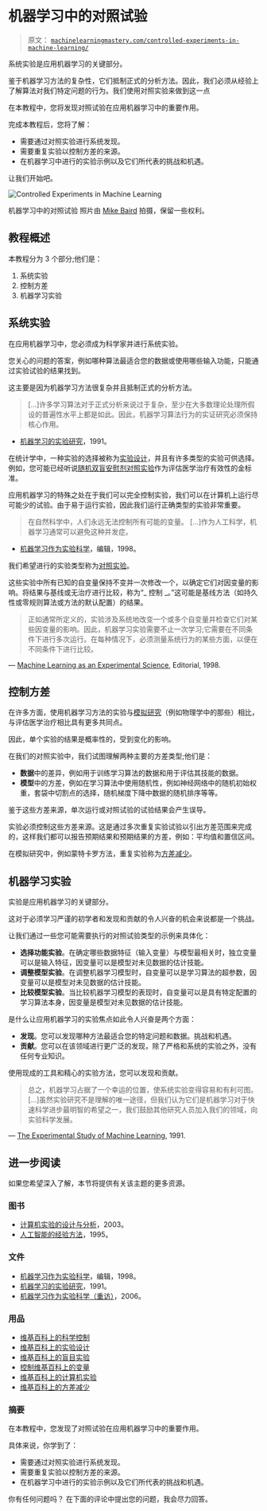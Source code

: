 # 机器学习中的对照试验

> 原文： [`machinelearningmastery.com/controlled-experiments-in-machine-learning/`](https://machinelearningmastery.com/controlled-experiments-in-machine-learning/)

系统实验是应用机器学习的关键部分。

鉴于机器学习方法的复杂性，它们抵制正式的分析方法。因此，我们必须从经验上了解算法对我们特定问题的行为。我们使用对照实验来做到这一点

在本教程中，您将发现对照试验在应用机器学习中的重要作用。

完成本教程后，您将了解：

*   需要通过对照实验进行系统发现。
*   需要重复实验以控制方差的来源。
*   在机器学习中进行的实验示例以及它们所代表的挑战和机遇。

让我们开始吧。

![Controlled Experiments in Machine Learning](img/977cd3894fd506cfe11bb8b525683cc0.jpg)

机器学习中的对照试验
照片由 [Mike Baird](https://www.flickr.com/photos/mikebaird/1723372755/) 拍摄，保留一些权利。

## 教程概述

本教程分为 3 个部分;他们是：

1.  系统实验
2.  控制方差
3.  机器学习实验

## 系统实验

在应用机器学习中，您必须成为科学家并进行系统实验。

您关心的问题的答案，例如哪种算法最适合您的数据或使用哪些输入功能，只能通过实验试验的结果找到。

这主要是因为机器学习方法很复杂并且抵制正式的分析方法。

> [...]许多学习算法对于正式分析来说过于复杂，至少在大多数理论处理所假设的普遍性水平上都是如此。因此，机器学习算法行为的实证研究必须保持核心作用。

- [机器学习的实验研究](https://dl.acm.org/citation.cfm?id=637939)，1991。

在统计学中，一种实验的选择被称为[实验设计](https://en.wikipedia.org/wiki/Design_of_experiments)，并且有许多类型的实验可供选择。例如，您可能已经听说[随机双盲安慰剂对照实验](https://en.wikipedia.org/wiki/Blinded_experiment)作为评估医学治疗有效性的金标准。

应用机器学习的特殊之处在于我们可以完全控制实验，我们可以在计算机上运行尽可能少的试验。由于易于运行实验，因此我们运行正确类型的实验非常重要。

> 在自然科学中，人们永远无法控制所有可能的变量。 [...]作为人工科学，机器学习通常可以避免这种并发症。

- [机器学习作为实验科学](https://link.springer.com/article/10.1023%2FA%3A1022623814640?LI=true)，编辑，1998。

我们希望进行的实验类型称为[对照实验](https://en.wikipedia.org/wiki/Scientific_control)。

这些实验中所有已知的自变量保持不变并一次修改一个，以确定它们对因变量的影响。将结果与基线或无治疗进行比较，称为“_ 控制 _。”这可能是基线方法（如持久性或零规则算法或方法的默认配置）的结果。

> 正如通常所定义的，实验涉及系统地改变一个或多个自变量并检查它们对某些因变量的影响。因此，机器学习实验需要不止一次学习;它需要在不同条件下进行多次运行。在每种情况下，必须测量系统行为的某些方面，以便在不同条件下进行比较。

— [Machine Learning as an Experimental Science](https://link.springer.com/article/10.1023%2FA%3A1022623814640?LI=true), Editorial, 1998.

## 控制方差

在许多方面，使用机器学习方法的实验与[模拟研究](https://en.wikipedia.org/wiki/Computer_experiment)（例如物理学中的那些）相比，与评估医学治疗相比具有更多共同点。

因此，单个实验的结果是概率性的，受到变化的影响。

在我们的对照实验中，我们试图理解两种主要的方差类型;他们是：

*   **数据**中的差异，例如用于训练学习算法的数据和用于评估其技能的数据。
*   **模型**中的方差，例如在学习算法中使用随机性，例如神经网络中的随机初始权重，套袋中切割点的选择，随机梯度下降中数据的随机排序等等。

鉴于这些方差来源，单次运行或对照试验的试验结果会产生误导。

实验必须控制这些方差来源。这是通过多次重复实验试验以引出方差范围来完成的，这样我们都可以报告预期结果和预期结果的方差，例如：平均值和置信区间。

在模拟研究中，例如蒙特卡罗方法，重复实验称为[方差减少](https://en.wikipedia.org/wiki/Variance_reduction)。

## 机器学习实验

实验是应用机器学习的关键部分。

这对于必须学习严谨的初学者和发现和贡献的令人兴奋的机会来说都是一个挑战。

让我们通过一些您可能需要执行的对照试验类型的示例来具体化：

*   **选择功能实验**。在确定哪些数据特征（输入变量）与模型最相关时，独立变量可以是输入特征，因变量可以是模型对未见数据的估计技能。
*   **调整模型实验**。在调整机器学习模型时，自变量可以是学习算法的超参数，因变量可以是模型对未见数据的估计技能。
*   **比较模型实验**。当比较机器学习模型的表现时，自变量可以是具有特定配置的学习算法本身，因变量是模型对未见数据的估计技能。

是什么让应用机器学习的实验焦点如此令人兴奋是两个方面：

*   **发现**。您可以发现哪种方法最适合您的特定问题和数据。挑战和机遇。
*   **贡献**。您可以在该领域进行更广泛的发现，除了严格和系统的实验之外，没有任何专业知识。

使用现成的工具和精心的实验方法，您可以发现和贡献。

> 总之，机器学习占据了一个幸运的位置，使系统实验变得容易和有利可图。 [...]虽然实验研究不是理解的唯一途径，但我们认为它们是机器学习对于快速科学进步最明智的希望之一，我们鼓励其他研究人员加入我们的领域，向实验科学发展。

— [The Experimental Study of Machine Learning](https://dl.acm.org/citation.cfm?id=637939), 1991.

## 进一步阅读

如果您希望深入了解，本节将提供有关该主题的更多资源。

### 图书

*   [计算机实验的设计与分析](https://amzn.to/2Ge4yAP)，2003。
*   [人工智能的经验方法](https://amzn.to/2GdUPut)，1995。

### 文件

*   [机器学习作为实验科学](https://link.springer.com/article/10.1023%2FA%3A1022623814640?LI=true)，编辑，1998。
*   [机器学习的实验研究](https://dl.acm.org/citation.cfm?id=637939)，1991。
*   [机器学习作为实验科学（重访）](http://www.aaai.org/Papers/Workshops/2006/WS-06-06/WS06-06-002.pdf)，2006。

### 用品

*   [维基百科上的科学控制](https://en.wikipedia.org/wiki/Scientific_control)
*   [维基百科上的实验设计](https://en.wikipedia.org/wiki/Design_of_experiments)
*   [维基百科上的盲目实验](https://en.wikipedia.org/wiki/Blinded_experiment)
*   [控制维基百科上的变量](https://en.wikipedia.org/wiki/Controlling_for_a_variable)
*   [维基百科上的计算机实验](https://en.wikipedia.org/wiki/Computer_experiment)
*   [维基百科上的方差减少](https://en.wikipedia.org/wiki/Variance_reduction)

### 摘要

在本教程中，您发现了对照试验在应用机器学习中的重要作用。

具体来说，你学到了：

*   需要通过对照实验进行系统发现。
*   需要重复实验以控制方差的来源。
*   在机器学习中进行的实验示例以及它们所代表的挑战和机遇。

你有任何问题吗？
在下面的评论中提出您的问题，我会尽力回答。